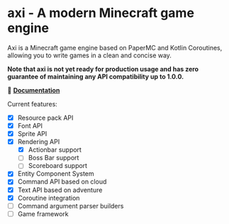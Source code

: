 # axi - A modern Minecraft game engine

Axi is a Minecraft game engine based on PaperMC and Kotlin
Coroutines, allowing you to write games in a clean and concise
way.

**Note that axi is not yet ready for production usage
and has zero guarantee of maintaining any API compatibility
up to 1.0.0.**

🔗 **[Documentation](https://axi.radsteve.net/)**

Current features:

- [x] Resource pack API
- [x] Font API
- [x] Sprite API
- [x] Rendering API
  - [x] Actionbar support
  - [ ] Boss Bar support
  - [ ] Scoreboard support
- [x] Entity Component System
- [x] Command API based on cloud
- [x] Text API based on adventure
- [x] Coroutine integration
- [ ] Command argument parser builders
- [ ] Game framework
